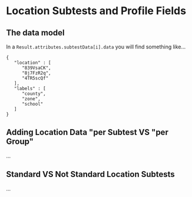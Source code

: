 # Location Subtests and Profile Fields

## The data model
In a `Result.attributes.subtestData[i].data` you will find something like...
```
{
   "location" : [
      "839VsaCK",
      "8j7FzR2q",
      "4TR5scQf"
   ],
   "labels" : [
      "county",
      "zone",
      "school"
   ]
}
```

## Adding Location Data "per Subtest VS "per Group"
...


## Standard VS Not Standard Location Subtests
...
